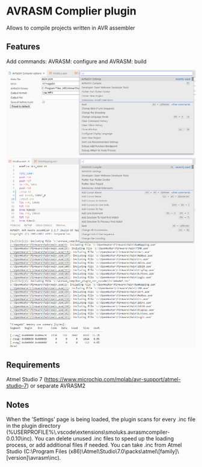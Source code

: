 # AVRASM Complier plugin

Allows to compile projects written in AVR assembler

## Features

Add commands: AVRASM: configure and AVRASM: build

![Settings](/images/Feature_settings.png)
![Compile](/images/Feature_compile.png)

## Requirements

Atmel Studio 7 (https://www.microchip.com/mplab/avr-support/atmel-studio-7) or separate AVRASM2

## Notes

When the 'Settings' page is being loaded, the plugin scans for every .inc file in the plugin directory (%USERPROFILE%\\.vscode\extensions\smoluks.avrasmcompiler-0.0.10\inc). You can delete unused .inc files to speed up the loading process, or add additional files if needed. You can take .inc from Atmel Studio (C:\Program Files (x86)\Atmel\Studio\7.0\packs\atmel\\[family]\\[version]\avrasm\inc).

